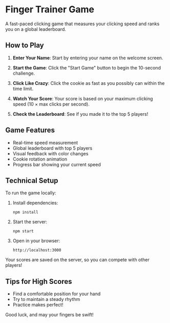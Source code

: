 # Finger Trainer Game

A fast-paced clicking game that measures your clicking speed and ranks you on a global leaderboard.

## How to Play

1. **Enter Your Name**: Start by entering your name on the welcome screen.

2. **Start the Game**: Click the "Start Game" button to begin the 10-second challenge.

3. **Click Like Crazy**: Click the cookie as fast as you possibly can within the time limit.

4. **Watch Your Score**: Your score is based on your maximum clicking speed (10 × max clicks per second).

5. **Check the Leaderboard**: See if you made it to the top 5 players!

## Game Features

- Real-time speed measurement
- Global leaderboard with top 5 players
- Visual feedback with color changes
- Cookie rotation animation
- Progress bar showing your current speed

## Technical Setup

To run the game locally:

1. Install dependencies:
   ```
   npm install
   ```

2. Start the server:
   ```
   npm start
   ```

3. Open in your browser:
   ```
   http://localhost:3000
   ```

Your scores are saved on the server, so you can compete with other players!

## Tips for High Scores

- Find a comfortable position for your hand
- Try to maintain a steady rhythm
- Practice makes perfect!

Good luck, and may your fingers be swift! 